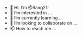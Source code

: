 - 👋 Hi, I’m @Bang21r
- 👀 I’m interested in ...
- 🌱 I’m currently learning ...
- 💞️ I’m looking to collaborate on ...
- 📫 How to reach me ...

<!---
Bang21r/Bang21r is a ✨ special ✨ repository because its `README.md` (this file) appears on your GitHub profile.
You can click the Preview link to take a look at your changes.
--->
